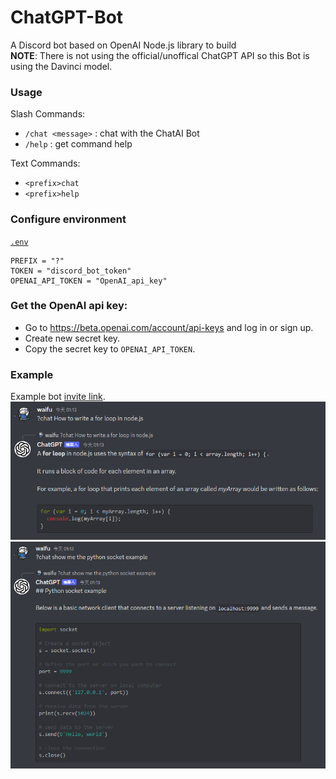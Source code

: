 # ChatGPT-Bot
A Discord bot based on OpenAI Node.js library to build  
**NOTE**: There is not using the official/unoffical ChatGPT API so this Bot is using the Davinci model.  


### Usage
Slash Commands:  
 * `/chat <message>` : chat with the ChatAI Bot
 * `/help` : get command help

Text Commands:  
 * `<prefix>chat`
 * `<prefix>help`


### Configure environment
[`.env`](./.env)  
```env
PREFIX = "?"
TOKEN = "discord_bot_token"
OPENAI_API_TOKEN = "OpenAI_api_key"
```

### Get the OpenAI api key:
 * Go to https://beta.openai.com/account/api-keys and log in or sign up.
 * Create new secret key.
 * Copy the secret key to `OPENAI_API_TOKEN`.


### Example
Example bot [invite link](https://discord.com/api/oauth2/authorize?client_id=1051826756862099576&permissions=414464727104&scope=bot%20applications.commands).  
![img1](./imgs/img1.png)
![img2](./imgs/img2.png)